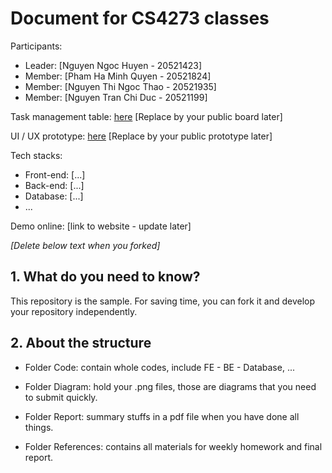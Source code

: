 # Document for CS4273 classes

Participants:

- Leader: [Nguyen Ngoc Huyen - 20521423]
- Member: [Pham Ha Minh Quyen - 20521824]
- Member: [Nguyen Thi Ngoc Thao - 20521935]
- Member: [Nguyen Tran Chi Duc - 20521199]


Task management table: [here](https://trello.com/b/ilcNE8C4/project-management) [Replace by your public board later]

UI / UX prototype: [here](https://www.figma.com/file/HPItpL9Ea8kNQIzWbNyQCk/Untitled?node-id=0%3A1) [Replace by your public prototype later]

Tech stacks:

- Front-end: [...]
- Back-end: [...]
- Database: [...]
- ...

Demo online: [link to website - update later]

*[Delete below text when you forked]*

## 1. What do you need to know?

This repository is the sample. For saving time, you can fork it and develop your repository independently.

## 2. About the structure

- Folder Code: contain whole codes, include FE - BE - Database, ...

- Folder Diagram: hold your .png files, those are diagrams that you need to submit quickly.

- Folder Report: summary stuffs in a pdf file when you have done all things.

- Folder References: contains all materials for weekly homework and final report.
